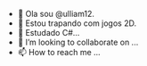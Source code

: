 - 👋 Ola sou @ulliam12.
- 👀 Estou trapando com jogos 2D.
- 🌱 Estudado C#...
- 💞️ I’m looking to collaborate on ...
- 📫 How to reach me ...

<!---
ulliam12/ulliam12 is a ✨ special ✨ repository because its `README.md` (this file) appears on your GitHub profile.
You can click the Preview link to take a look at your changes.
--->
